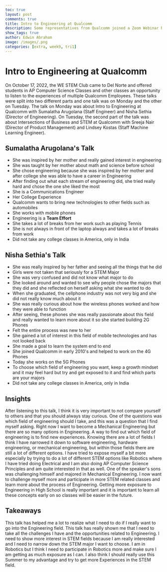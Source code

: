 ```yaml
---
toc: true
layout: post
comments: true
title: Intro to Engineering at Qualcomm
description: Some representatives from Qualcomm joined a Zoom Webinar hosted by a community club and shared how the employees got interested in Engineering
show_tags: true
author: Edwin Abraham
image: /images/.png
categories: [extra, week9, tri1]
---
```


# Intro to Engineering at Qualcomm
On October 17, 2022, the WE STEM Club came to Del Norte and offered students in AP Computer Science Classes and other classes an opportunity to listen to the experiences of multiple Qualcomm Employees. These talks were split into two different parts and one talk was on Monday and the other on Tuesday. The talk on Monday was about Intro to Engineering at Qualcomm with Sumalatha Arugolana (Staff Engineer) and Nisha Sethia (Director of Engineering). On Tuesday, the second part of the talk was about Intersections of Business and STEM at Qualcomm with Sreeja Nair (Director of Product Management) and Lindsey Kostas (Staff Machine Learning Engineer).

## Sumalatha  Arugolana's Talk
- She was inspired by her mother and really gained interest in engineering
- She was taught by her mother about math and science before school 
- She chose engineering because she was inspired by her mother and after college she was able to have a career in Engineering
- After finding out what each stream of engineering did, she tried really hard and chose the one she liked the most
- She is a Communications Engineer
- Her College Experience 
- Qualcomm wants to bring new technologies to other fields such as automobiles
- She works with mobile phones
- Engineering is a **Team Effort**
- She takes a lot of breaks from her work such as playing Tennis
- She is not always in front of the laptop always and takes a lot of breaks from work
- Did not take any college classes in America, only in India

## Nisha Sethia's Talk
- She was really inspired by her father and seeing all the things that he did 
- Girls were not taken that seriously for a STEM Major
- She was very confused and did not know what major to do
- She looked around and wanted to see why people chose the majors that they did and she reflected on herself asking what she wanted to do
- When she graduated, the cellphone industry was not very big and she did not really know much about it
- She was really curious about how the wireless phones worked and how they were able to function
- After seeing, these phones she was really passionate about this field and really wanted to learn more about it so she started building 2G Phones
- Felt the entire process was new to her
- She gained a lot of interest in this field of mobile technologies and has not looked back
- She made a goal to learn the system end to end
- She joined Qualcomm in early 2010's and helped to work on the 4G Phones
- Today she works on the 5G Phones
- To choose which field of engineering you want, keep a growth mindset and it may feel hard but try and get exposed to it and find which parts are your majors
- Did not take any college classes in America, only in India

## Insights
After listening to this talk, I think it is very important to not compare yourself to others and that you should always stay curious. One of the questions was which field of engineering should I take, and this was a question that I find myself asking. Right now I want to become a Mechanical Engineering but there are so many options in Engineering. A way to find out which field of engineering is to find new experiences. Knowing there are a lot of fields I think I have narrowed it down to software engineering, hardware engineering, or mechanical engineering, but within those fields there are still a lot of different options. I have tried to expose myself a bit more especially by trying to do a lot of different STEM options like Robotics where I have tried doing Electrical and I am also doing AP Computer Science Principles and am quite interested in that as well. One of the speaker's sons was challenging himself and majored in Mechanical Engineering. I now want to challenge myself more and participate in more STEM related classes and learn more about the process of Engineering. Getting more exposure to Engineering in High School is really important and it is important to learn all these concepts early on so classes will be easier in the future.

## Takeaways
This talk has helped me a lot to realize what I need to do if I really want to go into the Engineering field. This talk has really shown me that I need to take all the challenges I have and the opportunities related to Engineering. I need to show more interest in STEM fields because I am really interested and I need to narrow down the STEM major I want to choose. I am in Robotics but I think I need to participate in Robotics more and make sure I am getting as much exposure as I can. I also think I should really use this Summer to my advantage and try to get more Experiences in the STEM field.